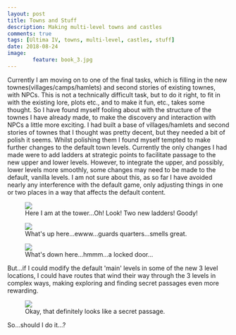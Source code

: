 ```yaml
---
layout: post
title: Towns and Stuff
description: Making multi-level towns and castles
comments: true
tags: [Ultima IV, towns, multi-level, castles, stuff]
date: 2018-08-24
image: 
        feature: book_3.jpg
---
```


Currently I am moving on to one of the final tasks, which is filling in the new townes(villages/camps/hamlets) and second stories of existing townes, with NPCs. This is not a technically difficult task, but to do it right, to fit in with the existing lore, plots etc., and to make it fun, etc., takes some thought.
So I have  found myself fooling about with the structure of the townes I have already made, to make the discovery and interaction with NPCs a little more exciting. I had built a base of villages/hamlets and second stories of townes that I thought was pretty decent, but they needed a bit of polish it seems.
Whilst polishing them I found myself tempted to make further changes to the default town levels. Currently the only changes I had made were to add ladders at strategic points to facilitate passage to the new upper and lower levels. However, to integrate the upper, and possibly, lower levels more smoothly, some changes may need to be made to the default, vanilla levels. I am not sure about this, as so far I have avoided nearly any interference with the default game, only adjusting things in one or two places in a way that affects the default content. 

<figure>
	<img class="ScrollRev" data-tilt src="/ultima-IV-trinity/images/empath_level_1.png" />
	<figcaption>Here I am at the tower...Oh! Look! Two new ladders! Goody!</figcaption>
</figure>

<figure>
	<img class="ScrollRev" data-tilt src="/ultima-IV-trinity/images/empath_level_2.png" />
	<figcaption>What's up here...ewww...guards quarters...smells great.</figcaption>
</figure>

<figure>
	<img class="ScrollRev" data-tilt src="/ultima-IV-trinity/images/empath_basement.png" />
	<figcaption>What's down here...hmmm...a locked door...</figcaption>
</figure>

But...if I could modify the default 'main' levels in some of the new 3 level locations, I could have routes that wind their way through the 3 levels in complex ways, making exploring and finding secret passages even more rewarding.

<figure>
	<img class="ScrollRev spoiler" data-tilt src="/ultima-IV-trinity/images/empath_view.png" />
	<figcaption>Okay, that definitely looks like a secret passage.</figcaption>
</figure>

So...should I do it...?





